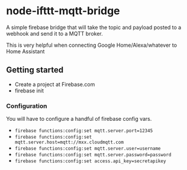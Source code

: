 # node-ifttt-mqtt-bridge

A simple firebase bridge that will take the topic and payload posted to a webhook and send it to a MQTT broker. 

This is very helpful when connecting Google Home/Alexa/whatever to Home Assistant

## Getting started

* Create a project at Firebase.com
* firebase init

### Configuration

You will have to configure a handful of firebase config vars. 

* `firebase functions:config:set mqtt.server.port=12345`
* `firebase functions:config:set mqtt.server.host=mqtt://mxx.cloudmqtt.com`
* `firebase functions:config:set mqtt.server.user=username`
* `firebase functions:config:set mqtt.server.password=password`
* `firebase functions:config:set access.api_key=secretapikey`

